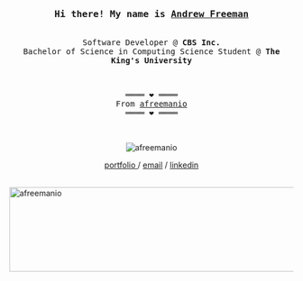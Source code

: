 <h3 align="center"><samp>Hi there! My name is <b><a rel="nofollow noopener noreferrer" target="_blank" href="https://afreeman.io">Andrew Freeman</a></b></samp></h3>
<p align="center"><br>
  <samp>
    Software Developer @ <b>CBS Inc.</b> <br>
    Bachelor of Science in Computing Science Student @ <b>The King's University</b> <br>
  </samp>
</p>
<br>
<samp>
  <p align="center">
    ════ ❤️ ════<br>
    From <a href="https://github.com/afreemanio/afreemanio">afreemanio</a><br>
    ════ ❤️ ════
  </p>
</samp>
<br>
<p align="center"> <img src="https://komarev.com/ghpvc/?username=afreemanio&label=Visitors++&color=blue&style=flat-square" alt="afreemanio" /> </p>

<p align="center">
    <a align="center" href="https://afreeman.io"> portfolio </a> /
    <a align="center" href="mailto:andrewfreeman234@gmail.com">email</a> /
    <a align="center" href="https://www.linkedin.com/in/afreemanio/">linkedin</a>
</p>
<p>&nbsp;<img align="center" src="https://github-readme-stats.vercel.app/api?username=afreemanio&show_icons=true&theme=dark&hide_border=true&count_private=true&locale=en" alt="afreemanio" width="9000" height="150"></p>
